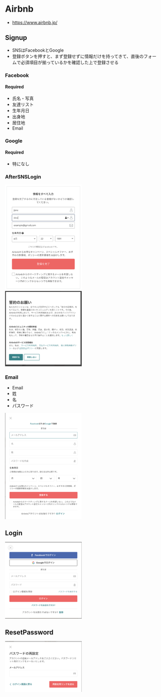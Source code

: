 # Airbnb

- https://www.airbnb.jp/

## Signup
- SNSはFacebookとGoogle
- 登録ボタンを押すと、まず登録せずに情報だけを持ってきて、直後のフォームで必須項目が揃っているかを確認した上で登録させる

### Facebook
#### Required
- 氏名・写真
- 友達リスト
- 生年月日
- 出身地
- 居住地
- Email

### Google
#### Required
- 特になし

### AfterSNSLogin
<img src='./after_fb_signup.png' width=50%>
<img src='./after_fb_signup_2.png' width=50%>

### Email
- Email
- 姓
- 名
- パスワード

<img src='./signup.png' width=50%>

## Login
<img src='./login.png' width=50%>

## ResetPassword
<img src='./reset_password.png' width=50%>
